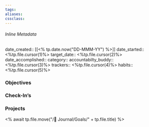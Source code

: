 ```yaml
---
tags:
aliases:
cssclass: 
---
```


###### Inline Metadata 
date_created:: [[<% tp.date.now("DD-MMM-YY") %>]]
date_started:: <%tp.file.cursor(1)%>
target_date:: <%tp.file.cursor(2)%>
date_accomplished::
category::
accountabilty_buddy:: <%tp.file.cursor(3)%>
trackers:: <%tp.file.cursor(4)%>
habits:: <%tp.file.cursor(5)%>

### Objectives
### Check-In’s
### Projects


<% await tp.file.move("/🌱 Journal/Goals/" + tp.file.title) %>



